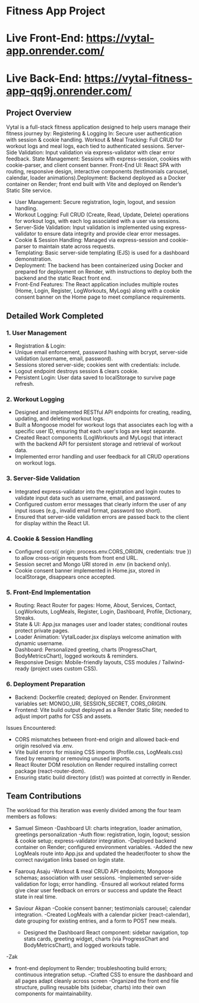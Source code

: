 
# Fitness App Project

# Live Front-End: https://vytal-app.onrender.com/
# Live Back-End: https://vytal-fitness-app-qq9j.onrender.com/


## Project Overview

Vytal is a full-stack fitness application designed to help users manage their fitness journey by:
Registering & Logging In: Secure user authentication with session & cookie handling.
Workout & Meal Tracking: Full CRUD for workout logs and meal logs, each tied to authenticated sessions.
Server-Side Validation: Input validation via express-validator with clear error feedback.
State Management: Sessions with express-session, cookies with cookie-parser, and client consent banner.
Front-End UI: React SPA with routing, responsive design, interactive components (testimonials carousel, calendar, loader animations).Deployment: Backend deployed as a Docker container on Render; front end built with Vite and deployed on Render’s Static Site service.


- User Management: Secure registration, login, logout, and session handling.
- Workout Logging: Full CRUD (Create, Read, Update, Delete) operations for workout logs, with each log associated with a user via sessions.
- Server-Side Validation: Input validation is implemented using express-validator to ensure data integrity and provide clear error messages.
- Cookie & Session Handling: Managed via express-session and cookie-parser to maintain state across requests.
- Templating: Basic server-side templating (EJS) is used for a dashboard demonstration.
- Deployment: The backend has been containerized using Docker and prepared for deployment on Render, with instructions to deploy both the backend and the static React front end.
- Front-End Features: The React application includes multiple routes (Home, Login, Register, LogWorkouts, MyLogs) along with a cookie consent banner on the Home page to meet compliance requirements.

## Detailed Work Completed

### 1. User Management
- Registration & Login:
- Unique email enforcement, password hashing with bcrypt, server-side validation (username, email, password).
- Sessions stored server-side; cookies sent with credentials: include.
- Logout endpoint destroys session & clears cookie.
- Persistent Login: User data saved to localStorage to survive page refresh.

### 2. Workout Logging
- Designed and implemented RESTful API endpoints for creating, reading, updating, and deleting workout logs.
- Built a Mongoose model for workout logs that associates each log with a specific user ID, ensuring that each user's logs are kept separate.
- Created React components (LogWorkouts and MyLogs) that interact with the backend API for persistent storage and retrieval of workout data.
- Implemented error handling and user feedback for all CRUD operations on workout logs.

### 3. Server-Side Validation
- Integrated express-validator into the registration and login routes to validate input data such as username, email, and password.
- Configured custom error messages that clearly inform the user of any input issues (e.g., invalid email format, password too short).
- Ensured that server-side validation errors are passed back to the client for display within the React UI.

### 4. Cookie & Session Handling
- Configured cors({ origin: process.env.CORS_ORIGIN, credentials: true }) to allow cross-origin requests from front end URL.
- Session secret and Mongo URI stored in .env (in backend only).
- Cookie consent banner implemented in Home.jsx, stored in localStorage, disappears once accepted.

### 5. Front-End Implementation
- Routing: React Router for pages: Home, About, Services, Contact, LogWorkouts, LogMeals, Register, Login, Dashboard, Profile, Dictionary, Streaks.
- State & UI: App.jsx manages user and loader states; conditional routes protect private pages.
- Loader Animation: VytalLoader.jsx displays welcome animation with dynamic username.
- Dashboard: Personalized greeting, charts (ProgressChart, BodyMetricsChart), logged workouts & reminders.
- Responsive Design: Mobile-friendly layouts, CSS modules / Tailwind-ready (project uses custom CSS).


### 6. Deployment Preparation
- Backend: Dockerfile created; deployed on Render. Environment variables set: MONGO_URI, SESSION_SECRET, CORS_ORIGIN.
- Frontend: Vite build output deployed as a Render Static Site; needed to adjust import paths for CSS and assets.

Issues Encountered:
- CORS mismatches between front-end origin and allowed back-end origin resolved via .env.
- Vite build errors for missing CSS imports (Profile.css, LogMeals.css) fixed by renaming or removing unused imports.
- React Router DOM resolution on Render required installing correct package (react-router-dom).
- Ensuring static build directory (dist/) was pointed at correctly in Render.

## Team Contributions

The workload for this iteration was evenly divided among the four team members as follows:

- Samuel Simeon
    -Dashboard UI: charts integration, loader animation, greetings personalization
    -Auth flow: registration, login, logout; session & cookie setup; express-validator integration.
    -Deployed backend container on Render; configured environment variables.
    -Added the new LogMeals route into App.jsx and updated the header/footer to show the correct navigation links based on login state.

- Faarouq Asaju
  -Workout & meal CRUD API endpoints; Mongoose schemas; association with user sessions.
  -Implemented server-side validation for logs; error handling.
  -Ensured all workout related forms give clear user feedback on errors or success and update the React state in real time.

- Saviour Akpan
  -Cookie consent banner; testimonials carousel; calendar integration.
  -Created LogMeals with a calendar picker (react-calendar), date grouping for existing entries, and a form to POST new meals.
  - Designed the Dashboard React component: sidebar navigation, top stats cards, greeting widget, charts (via ProgressChart and BodyMetricsChart), and logged workouts table.
  


-Zak
  - front-end deployment to Render; troubleshooting build errors; continuous integration setup.
  -Crafted CSS to ensure the dashboard and all pages adapt cleanly across screen
  -Organized the front end file structure, pulling reusable bits (sidebar, charts) into their own components for maintainability.

